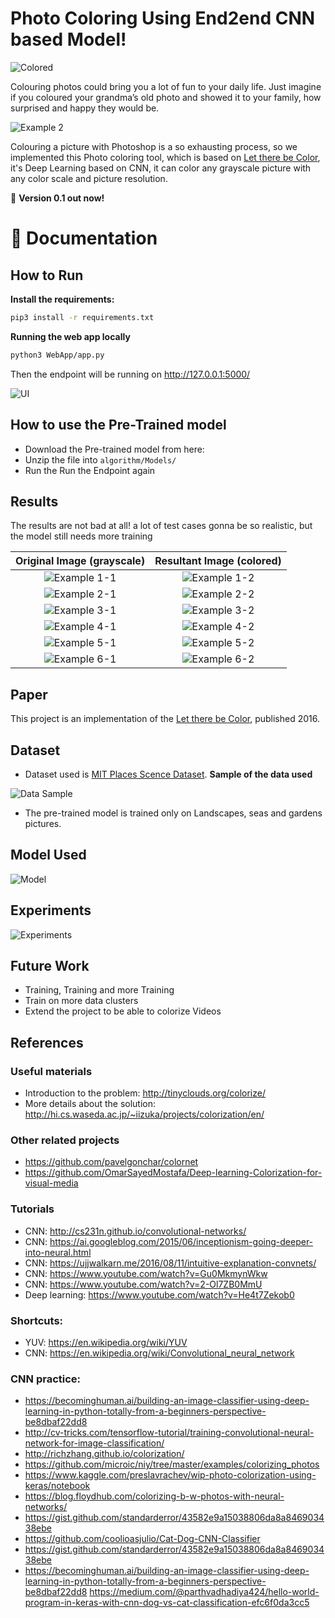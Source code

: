 # Photo Coloring Using End2end CNN based Model!

![Colored](https://github.com/AbdelrahmanRadwan/photo-coloring/blob/master/documentation/pics/10.png  "Colored")

Colouring photos could bring you a lot of fun to your daily life. Just imagine if you coloured your grandma’s old photo and showed it to your family, how surprised and happy they would be.

![Example 2](https://github.com/AbdelrahmanRadwan/photo-coloring/blob/master/documentation/pics/3.jpg  "Example 2")

Colouring a picture with Photoshop is a so exhausting process, so we implemented this Photo coloring tool, which is based on
[Let there be Color](http://hi.cs.waseda.ac.jp/~iizuka/projects/colorization/data/colorization_sig2016.pdf), it's Deep Learning based on CNN, 
it can color any grayscale picture with any color scale and picture resolution.

💫 **Version 0.1 out now!**

📖 Documentation
================
## How to Run
**Install the requirements:**
```bash
pip3 install -r requirements.txt 
```
**Running the web app locally**
```bash
python3 WebApp/app.py
```
Then the endpoint will be running on http://127.0.0.1:5000/

![UI](https://github.com/AbdelrahmanRadwan/photo-coloring/blob/master/documentation/pics/20.jpg  "UI")
## How to use the Pre-Trained model
- Download the Pre-trained model from here: 
- Unzip the file into ```algorithm/Models/```
- Run the Run the Endpoint again

## Results

The results are not bad at all! a lot of test cases gonna be so realistic, but the model still needs more training

 Original Image (grayscale)                                                                                                       | Resultant Image (colored)
:-------------------------------------------------------------------------------------------------------------------------------:|:------------------------------------------------------------------------------------------------------------------------:
![Example 1-1](https://github.com/AbdelrahmanRadwan/photo-coloring/blob/master/documentation/pics/Example1-1.jpg  "Example 1-1") | ![Example 1-2](https://github.com/AbdelrahmanRadwan/photo-coloring/blob/master/documentation/pics/Example1-2.jpg  "Example 1-2")
![Example 2-1](https://github.com/AbdelrahmanRadwan/photo-coloring/blob/master/documentation/pics/Example2-1.jpg  "Example 2-1") | ![Example 2-2](https://github.com/AbdelrahmanRadwan/photo-coloring/blob/master/documentation/pics/Example2-2.jpg  "Example 2-2")
![Example 3-1](https://github.com/AbdelrahmanRadwan/photo-coloring/blob/master/documentation/pics/Example3-1.jpg  "Example 3-1") | ![Example 3-2](https://github.com/AbdelrahmanRadwan/photo-coloring/blob/master/documentation/pics/Example3-2.jpg  "Example 3-2")
![Example 4-1](https://github.com/AbdelrahmanRadwan/photo-coloring/blob/master/documentation/pics/Example4-1.jpg  "Example 4-1") | ![Example 4-2](https://github.com/AbdelrahmanRadwan/photo-coloring/blob/master/documentation/pics/Example4-2.jpg  "Example 4-2")
![Example 5-1](https://github.com/AbdelrahmanRadwan/photo-coloring/blob/master/documentation/pics/Example5-1.jpg  "Example 5-1") | ![Example 5-2](https://github.com/AbdelrahmanRadwan/photo-coloring/blob/master/documentation/pics/Example5-2.jpg  "Example 5-2")
![Example 6-1](https://github.com/AbdelrahmanRadwan/photo-coloring/blob/master/documentation/pics/Example6-1.jpg  "Example 6-1") | ![Example 6-2](https://github.com/AbdelrahmanRadwan/photo-coloring/blob/master/documentation/pics/Example6-2.jpg  "Example 6-2")

## Paper
This project is an implementation of the [Let there be Color](http://hi.cs.waseda.ac.jp/~iizuka/projects/colorization/data/colorization_sig2016.pdf), published 2016.

## Dataset
- Dataset used is [MIT Places Scence Dataset](http://places.csail.mit.edu/).
**Sample of the data used**

![Data Sample](https://github.com/AbdelrahmanRadwan/photo-coloring/blob/master/documentation/pics/8.png  "Data Sample")

- The pre-trained model is trained only on Landscapes, seas and gardens pictures.

## Model Used
![Model](https://github.com/AbdelrahmanRadwan/photo-coloring/blob/master/documentation/pics/7.png  "Model")

## Experiments
![Experiments](https://github.com/AbdelrahmanRadwan/photo-coloring/blob/master/documentation/pics/9.png  "Experiments")

## Future Work
- Training, Training and more Training
- Train on more data clusters
- Extend the project to be able to colorize Videos

## References

### Useful materials
- Introduction to the problem: http://tinyclouds.org/colorize/
- More details about the solution: http://hi.cs.waseda.ac.jp/~iizuka/projects/colorization/en/

### Other related projects
- https://github.com/pavelgonchar/colornet
- https://github.com/OmarSayedMostafa/Deep-learning-Colorization-for-visual-media

### Tutorials
- CNN: http://cs231n.github.io/convolutional-networks/ 
- CNN: https://ai.googleblog.com/2015/06/inceptionism-going-deeper-into-neural.html 
- CNN: https://ujjwalkarn.me/2016/08/11/intuitive-explanation-convnets/ 
- CNN: https://www.youtube.com/watch?v=Gu0MkmynWkw 
- CNN: https://www.youtube.com/watch?v=2-Ol7ZB0MmU 
- Deep learning: https://www.youtube.com/watch?v=He4t7Zekob0 

### Shortcuts:
- YUV: https://en.wikipedia.org/wiki/YUV 
- CNN: https://en.wikipedia.org/wiki/Convolutional_neural_network 

### CNN practice:
- https://becominghuman.ai/building-an-image-classifier-using-deep-learning-in-python-totally-from-a-beginners-perspective-be8dbaf22dd8 
- http://cv-tricks.com/tensorflow-tutorial/training-convolutional-neural-network-for-image-classification/ 
- http://richzhang.github.io/colorization/ 
- https://github.com/microic/niy/tree/master/examples/colorizing_photos
- https://www.kaggle.com/preslavrachev/wip-photo-colorization-using-keras/notebook
- https://blog.floydhub.com/colorizing-b-w-photos-with-neural-networks/
- https://gist.github.com/standarderror/43582e9a15038806da8a846903438ebe
- https://github.com/coolioasjulio/Cat-Dog-CNN-Classifier
- https://gist.github.com/standarderror/43582e9a15038806da8a846903438ebe
- https://becominghuman.ai/building-an-image-classifier-using-deep-learning-in-python-totally-from-a-beginners-perspective-be8dbaf22dd8 https://medium.com/@parthvadhadiya424/hello-world-program-in-keras-with-cnn-dog-vs-cat-classification-efc6f0da3cc5






